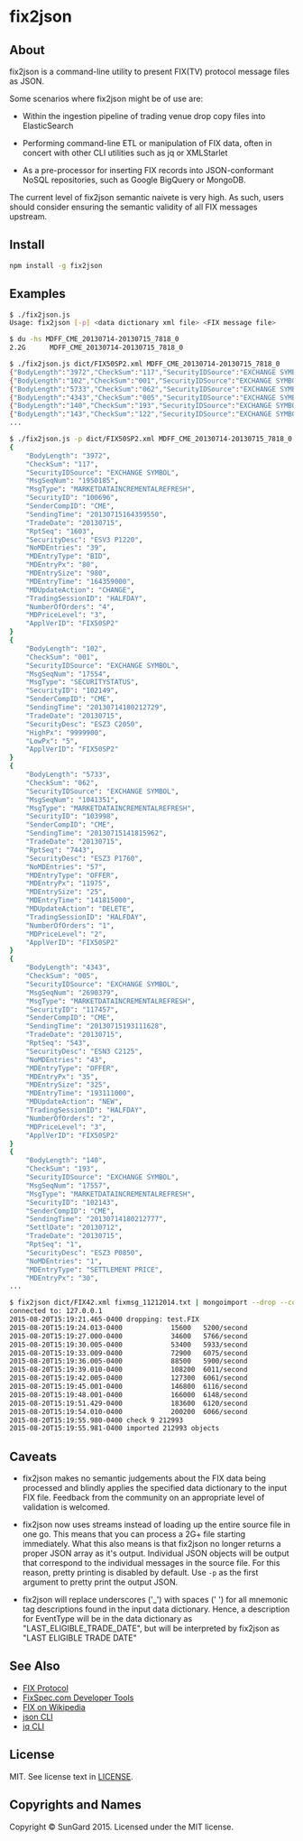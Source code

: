 fix2json
=====

## About 

fix2json is a command-line utility to present FIX(TV) protocol message files as JSON.

Some scenarios where fix2json might be of use are:

* Within the ingestion pipeline of trading venue drop copy files into ElasticSearch

* Performing command-line ETL or manipulation of FIX data, often in concert with other CLI utilities such as jq or XMLStarlet

* As a pre-processor for inserting FIX records into JSON-conformant NoSQL repositories, such as Google BigQuery or MongoDB. 

The current level of fix2json semantic naivete is very high.  As such, users should consider ensuring the semantic validity of all FIX messages upstream.

## Install

```bash
npm install -g fix2json
```

## Examples
```bash
$ ./fix2json.js
Usage: fix2json [-p] <data dictionary xml file> <FIX message file>

$ du -hs MDFF_CME_20130714-20130715_7818_0
2.2G      MDFF_CME_20130714-20130715_7818_0

$ ./fix2json.js dict/FIX50SP2.xml MDFF_CME_20130714-20130715_7818_0 
{"BodyLength":"3972","CheckSum":"117","SecurityIDSource":"EXCHANGE SYMBOL","MsgSeqNum":"1950185","MsgType":"MARKETDATAINCREMENTALREFRESH","SecurityID":"100696","SenderCompID":"CME","SendingTime":"20130715164359550","TradeDate":"20130715","RptSeq":"1603","SecurityDesc":"ESV3 P1220","NoMDEntries":"39","MDEntryType":"BID","MDEntryPx":"80","MDEntrySize":"980","MDEntryTime":"164359000","MDUpdateAction":"CHANGE","TradingSessionID":"HALFDAY","NumberOfOrders":"4","MDPriceLevel":"3","ApplVerID":"FIX50SP2"}
{"BodyLength":"102","CheckSum":"001","SecurityIDSource":"EXCHANGE SYMBOL","MsgSeqNum":"17554","MsgType":"SECURITYSTATUS","SecurityID":"102149","SenderCompID":"CME","SendingTime":"20130714180212729","TradeDate":"20130715","SecurityDesc":"ESZ3 C2050","HighPx":"9999900","LowPx":"5","ApplVerID":"FIX50SP2"}
{"BodyLength":"5733","CheckSum":"062","SecurityIDSource":"EXCHANGE SYMBOL","MsgSeqNum":"1041351","MsgType":"MARKETDATAINCREMENTALREFRESH","SecurityID":"103998","SenderCompID":"CME","SendingTime":"20130715141815962","TradeDate":"20130715","RptSeq":"7443","SecurityDesc":"ESZ3 P1760","NoMDEntries":"57","MDEntryType":"OFFER","MDEntryPx":"11975","MDEntrySize":"25","MDEntryTime":"141815000","MDUpdateAction":"DELETE","TradingSessionID":"HALFDAY","NumberOfOrders":"1","MDPriceLevel":"2","ApplVerID":"FIX50SP2"}
{"BodyLength":"4343","CheckSum":"005","SecurityIDSource":"EXCHANGE SYMBOL","MsgSeqNum":"2690379","MsgType":"MARKETDATAINCREMENTALREFRESH","SecurityID":"117457","SenderCompID":"CME","SendingTime":"20130715193111628","TradeDate":"20130715","RptSeq":"543","SecurityDesc":"ESN3 C2125","NoMDEntries":"43","MDEntryType":"OFFER","MDEntryPx":"35","MDEntrySize":"325","MDEntryTime":"193111000","MDUpdateAction":"NEW","TradingSessionID":"HALFDAY","NumberOfOrders":"2","MDPriceLevel":"3","ApplVerID":"FIX50SP2"}
{"BodyLength":"140","CheckSum":"193","SecurityIDSource":"EXCHANGE SYMBOL","MsgSeqNum":"17557","MsgType":"MARKETDATAINCREMENTALREFRESH","SecurityID":"102143","SenderCompID":"CME","SendingTime":"20130714180212777","SettlDate":"20130712","TradeDate":"20130715","RptSeq":"1","SecurityDesc":"ESZ3 P0850","NoMDEntries":"1","MDEntryType":"SETTLEMENT PRICE","MDEntryPx":"30","MDEntryTime":"180212000","MDUpdateAction":"NEW","ApplVerID":"FIX50SP2"}
{"BodyLength":"143","CheckSum":"122","SecurityIDSource":"EXCHANGE SYMBOL","MsgSeqNum":"19979","MsgType":"MARKETDATAINCREMENTALREFRESH","SecurityID":"105756","SenderCompID":"CME","SendingTime":"20130714180226470","SettlDate":"20130712","TradeDate":"20130715","RptSeq":"1","SecurityDesc":"ESZ3 P1745","NoMDEntries":"1","MDEntryType":"SETTLEMENT PRICE","MDEntryPx":"10850","MDEntryTime":"180226000","MDUpdateAction":"NEW","ApplVerID":"FIX50SP2"}
...

$ ./fix2json.js -p dict/FIX50SP2.xml MDFF_CME_20130714-20130715_7818_0 
{
    "BodyLength": "3972",
    "CheckSum": "117",
    "SecurityIDSource": "EXCHANGE SYMBOL",
    "MsgSeqNum": "1950185",
    "MsgType": "MARKETDATAINCREMENTALREFRESH",
    "SecurityID": "100696",
    "SenderCompID": "CME",
    "SendingTime": "20130715164359550",
    "TradeDate": "20130715",
    "RptSeq": "1603",
    "SecurityDesc": "ESV3 P1220",
    "NoMDEntries": "39",
    "MDEntryType": "BID",
    "MDEntryPx": "80",
    "MDEntrySize": "980",
    "MDEntryTime": "164359000",
    "MDUpdateAction": "CHANGE",
    "TradingSessionID": "HALFDAY",
    "NumberOfOrders": "4",
    "MDPriceLevel": "3",
    "ApplVerID": "FIX50SP2"
}
{
    "BodyLength": "102",
    "CheckSum": "001",
    "SecurityIDSource": "EXCHANGE SYMBOL",
    "MsgSeqNum": "17554",
    "MsgType": "SECURITYSTATUS",
    "SecurityID": "102149",
    "SenderCompID": "CME",
    "SendingTime": "20130714180212729",
    "TradeDate": "20130715",
    "SecurityDesc": "ESZ3 C2050",
    "HighPx": "9999900",
    "LowPx": "5",
    "ApplVerID": "FIX50SP2"
}
{
    "BodyLength": "5733",
    "CheckSum": "062",
    "SecurityIDSource": "EXCHANGE SYMBOL",
    "MsgSeqNum": "1041351",
    "MsgType": "MARKETDATAINCREMENTALREFRESH",
    "SecurityID": "103998",
    "SenderCompID": "CME",
    "SendingTime": "20130715141815962",
    "TradeDate": "20130715",
    "RptSeq": "7443",
    "SecurityDesc": "ESZ3 P1760",
    "NoMDEntries": "57",
    "MDEntryType": "OFFER",
    "MDEntryPx": "11975",
    "MDEntrySize": "25",
    "MDEntryTime": "141815000",
    "MDUpdateAction": "DELETE",
    "TradingSessionID": "HALFDAY",
    "NumberOfOrders": "1",
    "MDPriceLevel": "2",
    "ApplVerID": "FIX50SP2"
}
{
    "BodyLength": "4343",
    "CheckSum": "005",
    "SecurityIDSource": "EXCHANGE SYMBOL",
    "MsgSeqNum": "2690379",
    "MsgType": "MARKETDATAINCREMENTALREFRESH",
    "SecurityID": "117457",
    "SenderCompID": "CME",
    "SendingTime": "20130715193111628",
    "TradeDate": "20130715",
    "RptSeq": "543",
    "SecurityDesc": "ESN3 C2125",
    "NoMDEntries": "43",
    "MDEntryType": "OFFER",
    "MDEntryPx": "35",
    "MDEntrySize": "325",
    "MDEntryTime": "193111000",
    "MDUpdateAction": "NEW",
    "TradingSessionID": "HALFDAY",
    "NumberOfOrders": "2",
    "MDPriceLevel": "3",
    "ApplVerID": "FIX50SP2"
}
{
    "BodyLength": "140",
    "CheckSum": "193",
    "SecurityIDSource": "EXCHANGE SYMBOL",
    "MsgSeqNum": "17557",
    "MsgType": "MARKETDATAINCREMENTALREFRESH",
    "SecurityID": "102143",
    "SenderCompID": "CME",
    "SendingTime": "20130714180212777",
    "SettlDate": "20130712",
    "TradeDate": "20130715",
    "RptSeq": "1",
    "SecurityDesc": "ESZ3 P0850",
    "NoMDEntries": "1",
    "MDEntryType": "SETTLEMENT PRICE",
    "MDEntryPx": "30",
...

$ fix2json dict/FIX42.xml fixmsg_11212014.txt | mongoimport --drop --collection FIX
connected to: 127.0.0.1
2015-08-20T15:19:21.465-0400 dropping: test.FIX
2015-08-20T15:19:24.013-0400 			15600	5200/second
2015-08-20T15:19:27.000-0400 			34600	5766/second
2015-08-20T15:19:30.005-0400 			53400	5933/second
2015-08-20T15:19:33.009-0400 			72900	6075/second
2015-08-20T15:19:36.005-0400 			88500	5900/second
2015-08-20T15:19:39.010-0400 			108200	6011/second
2015-08-20T15:19:42.005-0400 			127300	6061/second
2015-08-20T15:19:45.001-0400 			146800	6116/second
2015-08-20T15:19:48.001-0400 			166000	6148/second
2015-08-20T15:19:51.429-0400 			183600	6120/second
2015-08-20T15:19:54.010-0400 			200200	6066/second
2015-08-20T15:19:55.980-0400 check 9 212993
2015-08-20T15:19:55.981-0400 imported 212993 objects
```

## Caveats

* fix2json makes no semantic judgements about the FIX data being processed and blindly applies the specified data dictionary to the input FIX file.  Feedback from the community on an appropriate level of validation is welcomed.

* fix2json now uses streams instead of loading up the entire source file in one go.  This means that you can process a 2G+ file starting immediately.  What this also means is that fix2json no longer returns a proper JSON array as it's output.  Individual JSON objects will be output that correspond to the individual messages in the source file.  For this reason, pretty printing is disabled by default.  Use ```-p``` as the first argument to pretty print the output JSON.

* fix2json will replace underscores ('_') with spaces (' ') for all mnemonic tag descriptions found in the input data dictionary.  Hence, a description for EventType will be in the data dictionary as "LAST_ELIGIBLE_TRADE_DATE", but will be interpreted by fix2json as "LAST ELIGIBLE TRADE DATE"

## See Also

* [FIX Protocol](http://fixprotocol.org)
* [FixSpec.com Developer Tools](https://fixspec.com/developers)
* [FIX on Wikipedia](http://en.wikipedia.org/wiki/Financial_Information_eXchange)
* [json CLI](https://github.com/trentm/json)
* [jq CLI](https://github.com/stedolan/jq)

## License
MIT. See license text in [LICENSE](LICENSE).

## Copyrights and Names
Copyright © SunGard 2015. Licensed under the MIT license.
